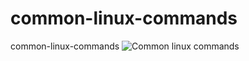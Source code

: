 # common-linux-commands
common-linux-commands
![Common linux commands](https://github.com/fatihsevimtr/common-linux-commands/commit/543a75571e8af9f31bcb2835734def9b6c2bc2cf)
